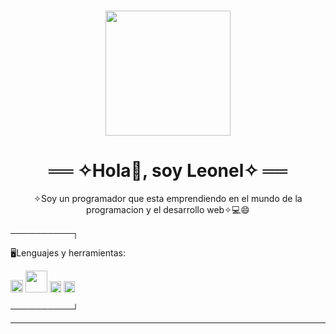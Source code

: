 ### 
<div align="center">
  <img src="https://media.giphy.com/media/3Q2hJ4FLN1UvS/giphy.gif" width="200" />
  
  <h1>
     ══ ✧Hola👋, soy Leonel✧ ══
  </h1>
  
  <p>
    ✧Soy un programador que esta emprendiendo en el mundo de la programacion y el desarrollo web✧💻😄
  </p>
 </div>
 
 
──────────┐

🖥Lenguajes y herramientas:


  <img src="https://upload.wikimedia.org/wikipedia/commons/thumb/6/61/HTML5_logo_and_wordmark.svg/2048px-HTML5_logo_and_wordmark.svg.png" width="20" /> <img src="https://1000marcas.net/wp-content/uploads/2021/02/CSS-Logo.png" width="35" /> <img src="https://upload.wikimedia.org/wikipedia/commons/thumb/6/6a/JavaScript-logo.png/800px-JavaScript-logo.png" width="18" />
<img src="https://upload.wikimedia.org/wikipedia/commons/thumb/d/d9/Node.js_logo.svg/2560px-Node.js_logo.svg.png"  width="18" />

──────────┘

<hr>

